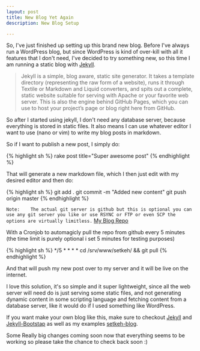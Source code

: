 ```yaml
---
layout: post
title: New Blog Yet Again 
description: New Blog Setup

---
```

So, I've just finished up setting up this brand new blog. Before I've always run a WordPress blog, but since WordPress is kind of over-kill with all it features that I don't need, I've decided to try something new, so this time I am running a static blog with [Jekyll](http://jekyllrb.com/).

>Jekyll is a simple, blog aware, static site generator. It takes a template directory (representing the raw form of a website), runs it through Textile or Markdown and Liquid converters, and spits out a complete, static website suitable for serving with Apache or your favorite web server. This is also the engine behind GitHub Pages, which you can use to host your project’s page or blog right here from GitHub.

So after I started using jekyll, I don't need any database server, because everything is stored in static files. It also means I can use whatever editor I want to use (nano or vim) to write my blog posts in markdown.

So if I want to publish a new post, I simply do:

{% highlight sh %}
rake post title="Super awesome post"
{% endhighlight %} 

That will generate a new markdown file, which I then just edit with my desired editor and then do:

{% highlight sh %}
git add .
git commit -m "Added new content"
git push origin master
{% endhighlight %} 

`Note:   
The actual git server is github but this is optional you can use any git server you like or use RSYNC or FTP or even SCP the options are virtually limitless.` [My Blog Repo](https://github.com/setkeh/miniature-nemesis)

With a Cronjob to automagicly pull the repo from github every 5 minutes (the time limit is purely optional i set 5 minutes for testing purposes)

{% highlight sh %}
*/5 * * * * cd /srv/www/setkeh/ && git pull
{% endhighlight %} 

And that will push my new post over to my server and it will be live on the internet.

I love this solution, it's so simple and it super lightweight, since all the web server will need do is just serving some static files, and not generating dynamic content in some scripting language and fetching content from a database server, like it would do if I used something like WordPress.

If you want make your own blog like this, make sure to checkout [Jekyll](http://jekyllrb.com/) and [Jekyll-Bootstap](http://jekyllbootstrap.com/) as well as my examples [setkeh-blog](https://github.com/setkeh/miniature-nemesis).

Some Really big changes coming soon now that everything seems to be working so please take the chance to check back soon :)
